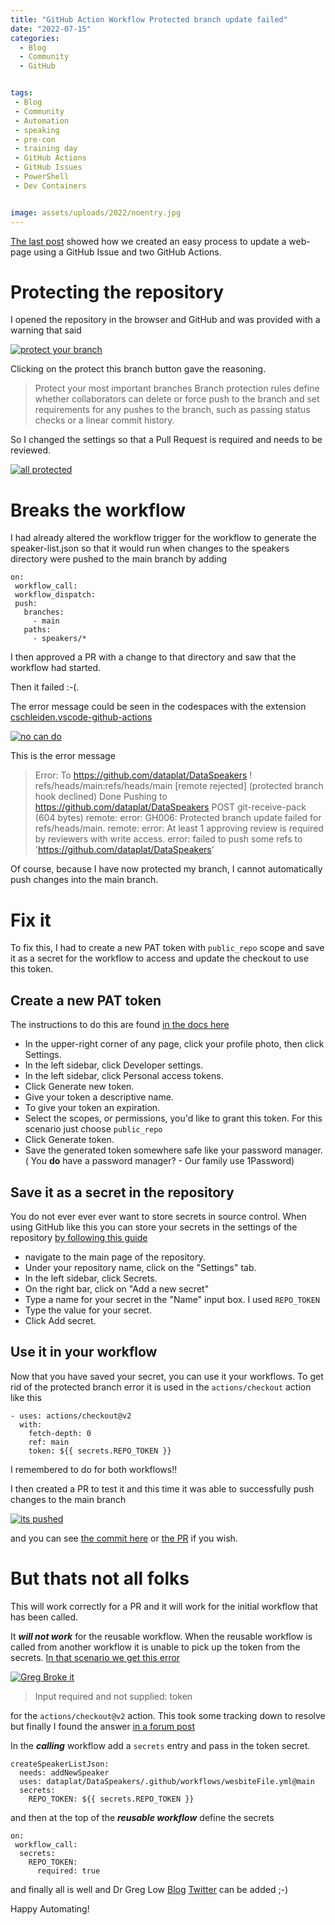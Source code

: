 ```yaml
---
title: "GitHub Action Workflow Protected branch update failed"
date: "2022-07-15"
categories:
  - Blog
  - Community
  - GitHub


tags:
 - Blog
 - Community
 - Automation
 - speaking
 - pre-con
 - training day
 - GitHub Actions
 - GitHub Issues
 - PowerShell
 - Dev Containers


image: assets/uploads/2022/noentry.jpg
---
```


[The last post](/blog/community/dev%20containers/powershell/github/Creating-A-Training-Day-Speakers-List-With-GitHub-Actions-From-A-GitHub-Issue/) showed how we created an easy process to update a web-page using a GitHub Issue and two GitHub Actions.

# Protecting the repository

I opened the repository in the browser and GitHub and was provided with a warning that said

[![protect your branch](assets/uploads/2022/07/protectbranch.png)](assets/uploads/2022/07/protectbranch.png)

Clicking on the protect this branch button gave the reasoning.

>Protect your most important branches
Branch protection rules define whether collaborators can delete or force push to the branch and set requirements for any pushes to the branch, such as passing status checks or a linear commit history.

So I changed the settings so that a Pull Request is required and needs to be reviewed.

[![all protected](assets/uploads/2022/07/branchprotected.png)](assets/uploads/2022/07/branchprotected.png)

# Breaks the workflow

I had already altered the workflow trigger for the workflow to generate the speaker-list.json so that it would run when changes to the speakers directory were pushed to the main branch by adding

````
on:
 workflow_call:
 workflow_dispatch:
 push:
   branches:
     - main
   paths:
     - speakers/*
````

I then approved a PR with a change to that directory and saw that the workflow had started.

Then it failed :-(.

The error message could be seen in the codespaces with the extension [cschleiden.vscode-github-actions](https://marketplace.visualstudio.com/items?itemName=cschleiden.vscode-github-actions)


[![no can do](assets/uploads/2022/07/pushdenied.png)](assets/uploads/2022/07/pushdenied.png)

This is the error message

>Error: To https://github.com/dataplat/DataSpeakers
!	refs/heads/main:refs/heads/main	[remote rejected] (protected branch hook declined)
Done
Pushing to https://github.com/dataplat/DataSpeakers
POST git-receive-pack (604 bytes)
remote: error: GH006: Protected branch update failed for refs/heads/main.
remote: error: At least 1 approving review is required by reviewers with write access.
error: failed to push some refs to 'https://github.com/dataplat/DataSpeakers'

Of course, because I have now protected my branch, I cannot automatically push changes into the main branch.

# Fix it

To fix this, I had to create a new PAT token with `public_repo` scope and save it as a secret for the workflow to access and update the checkout to use this token.

## Create a new PAT token

The instructions to do this are found [in the docs here](https://docs.github.com/en/enterprise-server@3.4/authentication/keeping-your-account-and-data-secure/creating-a-personal-access-token)

- In the upper-right corner of any page, click your profile photo, then click Settings.
- In the left sidebar, click Developer settings.
- In the left sidebar, click Personal access tokens.
- Click Generate new token.
- Give your token a descriptive name.
- To give your token an expiration.
- Select the scopes, or permissions, you'd like to grant this token.
For this scenario just choose `public_repo`
- Click Generate token.
- Save the generated token somewhere safe like your password manager. ( You **do** have a password manager? - Our family use 1Password)

## Save it as a secret in the repository

You do not ever ever ever want to store secrets in source control. When using GitHub like this you can store your secrets in the settings of the repository [by following this guide](https://github.com/Azure/actions-workflow-samples/blob/master/assets/create-secrets-for-GitHub-workflows.md)


- navigate to the main page of the repository.
- Under your repository name, click on the "Settings" tab.
- In the left sidebar, click Secrets.
- On the right bar, click on "Add a new secret"
- Type a name for your secret in the "Name" input box. I used `REPO_TOKEN`
- Type the value for your secret.
- Click Add secret.

## Use it in your workflow

Now that you have saved your secret, you can use it your workflows. To get rid of the protected branch error it is used in the `actions/checkout` action like this

````
- uses: actions/checkout@v2
  with:
    fetch-depth: 0
    ref: main
    token: ${{ secrets.REPO_TOKEN }}
````

I remembered to do for both workflows!!

I then created a PR to test it and this time it was able to successfully push changes to the main branch

[![its pushed](assets/uploads/2022/07/pushcompleted.png)](assets/uploads/2022/07/pushcompleted.png)

and you can see [the commit here](https://github.com/dataplat/DataSpeakers/commit/80d585ff1de15db22744ad5e7295294260b8fc98) or [the PR](https://github.com/dataplat/DataSpeakers/commit/7046d51de7b1d9e9b9f188879a4981a76f35c3c4) if you wish.

# But thats not all folks

This will work correctly for a PR and it will work for the initial workflow that has been called.

It ***will not work*** for the reusable workflow. When the reusable workflow is called from another workflow it is unable to pick up the token from the secrets. [In that scenario we get this error](https://github.com/dataplat/DataSpeakers/actions/runs/2659979920)

[![Greg Broke it](assets/uploads/2022/07/gregbrokeit.png)](assets/uploads/2022/07/gregbrokeit.png)

> Input required and not supplied: token

for the `actions/checkout@v2` action. This took some tracking down to resolve but finally I found the answer [in a forum post](https://github.community/t/reusable-workflows-secrets-and-environments/203695/18?u=sqldbawithabeard)

In the ***calling*** workflow add a `secrets` entry and pass in the token secret.

````
createSpeakerListJson:
  needs: addNewSpeaker
  uses: dataplat/DataSpeakers/.github/workflows/wesbiteFile.yml@main
  secrets:
    REPO_TOKEN: ${{ secrets.REPO_TOKEN }}
````

and then at the top of the ***reusable workflow*** define the secrets

````
on:
 workflow_call:
  secrets:
    REPO_TOKEN:
      required: true
````
and finally all is well and Dr Greg Low [Blog](https://blog.greglow.com/) [Twitter](https://twitter.com/greglow) can be added ;-)

Happy Automating!

